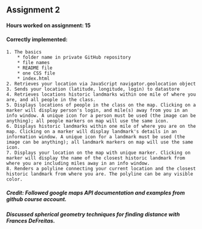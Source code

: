 ## Assignment 2

#### Hours worked on assignment: 15

#### Correctly implemented:
	1. The basics 
		* folder name in private GitHub repository
		* file names 
		* README file
		* one CSS file
		* index.html
	2. Retrieves your location via JavaScript navigator.geolocation object
	3. Sends your location (latitude, longitude, login) to datastore
	4. Retrieves locations historic landmarks within one mile of where you are, and all people in the class.
	5. Displays locations of people in the class on the map. Clicking on a marker will display person's login, and mile(s) away from you in an info window. A unique icon for a person must be used (the image can be anything); all people markers on map will use the same icon.
	6. Displays historic landmarks within one mile of where you are on the map. Clicking on a marker will display landmark's details in an information window. A unique icon for a landmark must be used (the image can be anything); all landmark markers on map will use the same icon.
	7. Displays your location on the map with unique marker. Clicking on marker will display the name of the closest historic landmark from where you are including miles away in an info window.
	8. Renders a polyline connecting your current location and the closest historic landmark from where you are. The polyline can be any visible color.

##### Credit: Followed google maps API documentation and examples from github course account. 	

##### Discussed spherical geometry techniques for finding distance with Frances DeFreitas. 